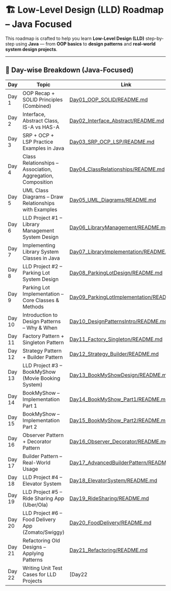 # 🏗️ Low-Level Design (LLD) Roadmap – Java Focused

This roadmap is crafted to help you learn **Low-Level Design (LLD)** step-by-step using **Java** — from **OOP basics** to **design patterns** and **real-world system design projects**.

---

## 📅 Day-wise Breakdown (Java-Focused)

| Day | Topic | Link |
|------|-----------------------------|------------------------------|
| Day 1 | OOP Recap + SOLID Principles (Combined) | [Day01_OOP_SOLID/README.md](./Day01_OOP_SOLID/README.md) |
| Day 2 | Interface, Abstract Class, IS-A vs HAS-A | [Day02_Interface_Abstract/README.md](./Day02_Interface_Abstract/README.md) |
| Day 3 | SRP + OCP + LSP Practice Examples in Java | [Day03_SRP_OCP_LSP/README.md](./Day03_SRP_OCP_LSP/README.md) |
| Day 4 | Class Relationships – Association, Aggregation, Composition | [Day04_ClassRelationships/README.md](./Day04_ClassRelationships/README.md) |
| Day 5 | UML Class Diagrams – Draw Relationships with Examples | [Day05_UML_Diagrams/README.md](./Day05_UML_Diagrams/README.md) |
| Day 6 | LLD Project #1 – Library Management System Design | [Day06_LibraryManagement/README.md](./Day06_LibraryManagement/README.md) |
| Day 7 | Implementing Library System Classes in Java | [Day07_LibraryImplementation/README.md](./Day07_LibraryImplementation/README.md) |
| Day 8 | LLD Project #2 – Parking Lot System Design | [Day08_ParkingLotDesign/README.md](./Day08_ParkingLotDesign/README.md) |
| Day 9 | Parking Lot Implementation – Core Classes & Methods | [Day09_ParkingLotImplementation/README.md](./Day09_ParkingLotImplementation/README.md) |
| Day 10 | Introduction to Design Patterns – Why & When | [Day10_DesignPatternsIntro/README.md](./Day10_DesignPatternsIntro/README.md) |
| Day 11 | Factory Pattern + Singleton Pattern | [Day11_Factory_Singleton/README.md](./Day11_Factory_Singleton/README.md) |
| Day 12 | Strategy Pattern + Builder Pattern | [Day12_Strategy_Builder/README.md](./Day12_Strategy_Builder/README.md) |
| Day 13 | LLD Project #3 – BookMyShow (Movie Booking System) | [Day13_BookMyShowDesign/README.md](./Day13_BookMyShowDesign/README.md) |
| Day 14 | BookMyShow – Implementation Part 1 | [Day14_BookMyShow_Part1/README.md](./Day14_BookMyShow_Part1/README.md) |
| Day 15 | BookMyShow – Implementation Part 2 | [Day15_BookMyShow_Part2/README.md](./Day15_BookMyShow_Part2/README.md) |
| Day 16 | Observer Pattern + Decorator Pattern | [Day16_Observer_Decorator/README.md](./Day16_Observer_Decorator/README.md) |
| Day 17 | Builder Pattern – Real-World Usage | [Day17_AdvancedBuilderPattern/README.md](./Day17_AdvancedBuilderPattern/README.md) |
| Day 18 | LLD Project #4 – Elevator System | [Day18_ElevatorSystem/README.md](./Day18_ElevatorSystem/README.md) |
| Day 19 | LLD Project #5 – Ride Sharing App (Uber/Ola) | [Day19_RideSharing/README.md](./Day19_RideSharing/README.md) |
| Day 20 | LLD Project #6 – Food Delivery App (Zomato/Swiggy) | [Day20_FoodDelivery/README.md](./Day20_FoodDelivery/README.md) |
| Day 21 | Refactoring Old Designs – Applying Patterns | [Day21_Refactoring/README.md](./Day21_Refactoring/README.md) |
| Day 22 | Writing Unit Test Cases for LLD Projects | [Day22
